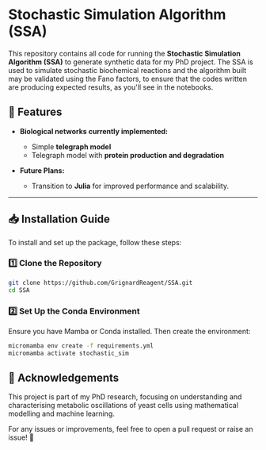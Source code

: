 # Stochastic Simulation Algorithm (SSA)

This repository contains all code for running the **Stochastic Simulation Algorithm (SSA)** to generate synthetic data for my PhD project. The SSA is used to simulate stochastic biochemical reactions and the algorithm built may be validated using the Fano factors, to ensure that the codes written are producing expected results, as you'll see in the notebooks.

## **🚀 Features**
- **Biological networks currently implemented:**
  - Simple **telegraph model**  
  - Telegraph model with **protein production and degradation**  

- **Future Plans:**
  - Transition to **Julia** for improved performance and scalability.

---

## 📥 Installation Guide
To install and set up the package, follow these steps:

### 1️⃣ Clone the Repository
```bash
git clone https://github.com/GrignardReagent/SSA.git
cd SSA 
```

### 2️⃣ Set Up the Conda Environment
Ensure you have Mamba or Conda installed. Then create the environment:

```bash
micromamba env create -f requirements.yml
micromamba activate stochastic_sim
``` 

<!-- 
### **3️⃣ Install the Package**
This step ensures that Python recognises the package:

```bash
pip install -e .
``` -->

<!-- ## 📊 Usage
Once installed, you can run simulations and analyse data.

### Running a Simulation
Example for running the telegraph model:

```python
from ssa_simulation import telegraph_model_propensity

# Define parameters
propensities = [0.1, 0.05, 1.0, 0.5]  # Example values
population = [0, 1, 0]  # Initial state of the system

# Run the model
new_propensities = telegraph_model_propensity(propensities, population, 0.1, 0.05, 1.0, 0.5)
print(new_propensities)
```

### Statistical Analysis
Example for detecting steady state:

```python
from ssa_analysis import find_steady_state

time_points = np.linspace(0, 100, 1000)
mean_trajectory = np.random.randn(1000)  # Replace with real data

steady_state_time, steady_state_index = find_steady_state(time_points, mean_trajectory)
print(f"Steady state reached at time: {steady_state_time}")
``` -->

## 📜 Acknowledgements
This project is part of my PhD research, focusing on understanding and characterising metabolic oscillations of yeast cells using mathematical modelling and machine learning. 

For any issues or improvements, feel free to open a pull request or raise an issue! 🚀